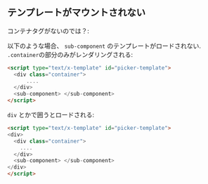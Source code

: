 ## テンプレートがマウントされない

コンテナタグがないのでは？:

以下のような場合、 `sub-component` のテンプレートがロードされない. `.container`の部分のみがレンダリングされる:

~~~html
<script type="text/x-template" id="picker-template">
  <div class="container">
      ....
  </div>
  <sub-component> </sub-component>
</script>
~~~

`div` とかで囲うとロードされる:

~~~html
<script type="text/x-template" id="picker-template">
<div>
  <div class="container">
    ....
  </div>
  <sub-component> </sub-component>
</div>
</script>
~~~
